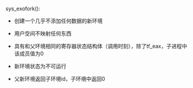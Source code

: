 sys_exofork():

- 创建一个几乎不添加任何数据的新环境

- 用户空间不映射任何东西
- 具有和父环境相同的寄存器状态结构体（调用时刻），除了tf_eax，子进程中该成员值为0
- 新环境状态为不可运行
- 父新环境返回子环境id，子环境中返回0